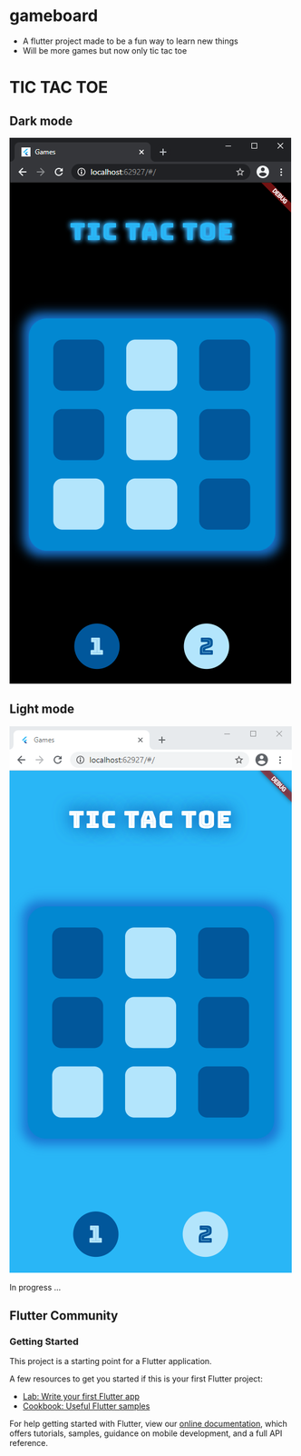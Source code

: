# gameboard

- A flutter project made to be a fun way to learn new things 
- Will be more games but now only tic tac toe

# TIC TAC TOE

## Dark mode 
![Dark mode](assets/images/darkTicTacToeApp.png)

## Light mode
![Light mode](assets/images/lightTicTacToeApp.png)

In progress ...

## Flutter Community
### Getting Started

This project is a starting point for a Flutter application.

A few resources to get you started if this is your first Flutter project:

- [Lab: Write your first Flutter app](https://flutter.dev/docs/get-started/codelab)
- [Cookbook: Useful Flutter samples](https://flutter.dev/docs/cookbook)

For help getting started with Flutter, view our
[online documentation](https://flutter.dev/docs), which offers tutorials,
samples, guidance on mobile development, and a full API reference.
